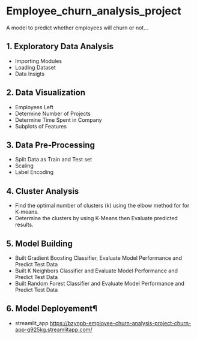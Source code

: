 <h1>Employee_churn_analysis_project</h1>
 A model to predict whether employees will churn or not...


## 1. Exploratory Data Analysis

- Importing Modules
- Loading Dataset
- Data Insigts
## 2. Data Visualization
- Employees Left
- Determine Number of Projects
- Determine Time Spent in Company
- Subplots of Features
## 3. Data Pre-Processing
- Split Data as Train and Test set
- Scaling
- Label Encoding
## 4. Cluster Analysis
- Find the optimal number of clusters (k) using the elbow method for for K-means.
- Determine the clusters by using K-Means then Evaluate predicted results.
## 5. Model Building
- Built Gradient Boosting Classifier, Evaluate Model Performance and Predict Test Data
- Built K Neighbors Classifier and Evaluate Model Performance and Predict Test Data
- Built Random Forest Classifier and Evaluate Model Performance and Predict Test Data
## 6. Model Deployement¶
- streamlit_app
https://bzynpb-employee-churn-analysis-project-churn-app-q925kg.streamlitapp.com/
